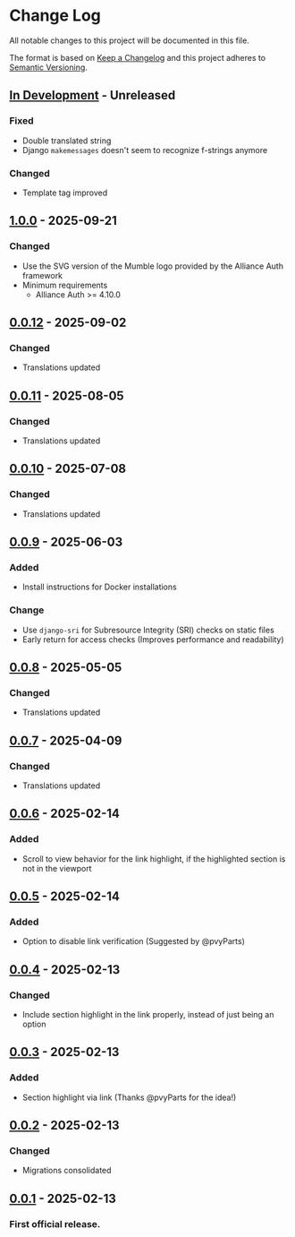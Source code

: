 # Change Log

All notable changes to this project will be documented in this file.

The format is based on [Keep a Changelog] and this project adheres to [Semantic Versioning].

<!--
GitHub MD Syntax:
https://docs.github.com/en/get-started/writing-on-github/getting-started-with-writing-and-formatting-on-github/basic-writing-and-formatting-syntax

Highlighting:
https://docs.github.com/assets/cb-41128/mw-1440/images/help/writing/alerts-rendered.webp

> [!NOTE]
> Highlights information that users should take into account, even when skimming.

> [!TIP]
> Optional information to help a user be more successful.

> [!IMPORTANT]
> Crucial information necessary for users to succeed.

> [!WARNING]
> Urgent info that needs immediate user attention to avoid problems.

> [!CAUTION]
> Advised about risks or negative outcomes of certain actions.
-->

## [In Development] - Unreleased

<!--
Section Order:

### Added
### Fixed
### Changed
### Deprecated
### Removed
### Security
-->

<!-- Your changes go here -->

### Fixed

- Double translated string
- Django `makemessages` doesn't seem to recognize f-strings anymore

### Changed

- Template tag improved

## [1.0.0] - 2025-09-21

### Changed

- Use the SVG version of the Mumble logo provided by the Alliance Auth framework
- Minimum requirements
  - Alliance Auth >= 4.10.0

## [0.0.12] - 2025-09-02

### Changed

- Translations updated

## [0.0.11] - 2025-08-05

### Changed

- Translations updated

## [0.0.10] - 2025-07-08

### Changed

- Translations updated

## [0.0.9] - 2025-06-03

### Added

- Install instructions for Docker installations

### Change

- Use `django-sri` for Subresource Integrity (SRI) checks on static files
- Early return for access checks (Improves performance and readability)

## [0.0.8] - 2025-05-05

### Changed

- Translations updated

## [0.0.7] - 2025-04-09

### Changed

- Translations updated

## [0.0.6] - 2025-02-14

### Added

- Scroll to view behavior for the link highlight, if the highlighted section is not in the viewport

## [0.0.5] - 2025-02-14

### Added

- Option to disable link verification (Suggested by @pvyParts)

## [0.0.4] - 2025-02-13

### Changed

- Include section highlight in the link properly, instead of just being an option

## [0.0.3] - 2025-02-13

### Added

- Section highlight via link (Thanks @pvyParts for the idea!)

## [0.0.2] - 2025-02-13

### Changed

- Migrations consolidated

## [0.0.1] - 2025-02-13

### First official release.

<!-- Links to be updated upon release -->

[0.0.1]: https://github.com/ppfeufer/aa-mumble-quick-connect/commits/v0.0.1 "v0.0.1"
[0.0.10]: https://github.com/ppfeufer/aa-mumble-quick-connect/compare/v0.0.9...v0.0.10 "v0.0.10"
[0.0.11]: https://github.com/ppfeufer/aa-mumble-quick-connect/compare/v0.0.10...v0.0.11 "v0.0.11"
[0.0.12]: https://github.com/ppfeufer/aa-mumble-quick-connect/compare/v0.0.11...v0.0.12 "v0.0.12"
[0.0.2]: https://github.com/ppfeufer/aa-mumble-quick-connect/compare/v0.0.1...v0.0.2 "v0.0.2"
[0.0.3]: https://github.com/ppfeufer/aa-mumble-quick-connect/compare/v0.0.2...v0.0.3 "v0.0.3"
[0.0.4]: https://github.com/ppfeufer/aa-mumble-quick-connect/compare/v0.0.3...v0.0.4 "v0.0.4"
[0.0.5]: https://github.com/ppfeufer/aa-mumble-quick-connect/compare/v0.0.4...v0.0.5 "v0.0.5"
[0.0.6]: https://github.com/ppfeufer/aa-mumble-quick-connect/compare/v0.0.5...v0.0.6 "v0.0.6"
[0.0.7]: https://github.com/ppfeufer/aa-mumble-quick-connect/compare/v0.0.6...v0.0.7 "v0.0.7"
[0.0.8]: https://github.com/ppfeufer/aa-mumble-quick-connect/compare/v0.0.7...v0.0.8 "v0.0.8"
[0.0.9]: https://github.com/ppfeufer/aa-mumble-quick-connect/compare/v0.0.8...v0.0.9 "v0.0.9"
[1.0.0]: https://github.com/ppfeufer/aa-mumble-quick-connect/compare/v0.0.12...v1.0.0 "v1.0.0"
[in development]: https://github.com/ppfeufer/aa-mumble-quick-connect/compare/v1.0.0...HEAD "In Development"
[keep a changelog]: http://keepachangelog.com/ "Keep a Changelog"
[semantic versioning]: http://semver.org/ "Semantic Versioning"
